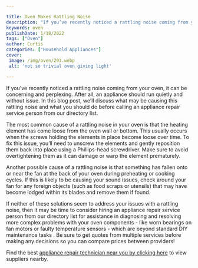 ```yaml
---

title: Oven Makes Rattling Noise
description: "If you’ve recently noticed a rattling noise coming from your oven, it can be concerning and perplexing. After all, an appliance sh...keep going and find out"
keywords: oven
publishDate: 1/18/2022
tags: ["Oven"]
author: Curtis
categories: ["Household Appliances"]
cover: 
 image: /img/oven/293.webp
 alt: 'not so trivial oven giving light'

---
```


If you’ve recently noticed a rattling noise coming from your oven, it can be concerning and perplexing. After all, an appliance should run quietly and without issue. In this blog post, we’ll discuss what may be causing this rattling noise and what you should do before calling an appliance repair service person from our directory list.

The most common cause of a rattling noise in your oven is that the heating element has come loose from the oven wall or bottom. This usually occurs when the screws holding the elements in place become loose over time. To fix this issue, you’ll need to unscrew the elements and gently reposition them back into place using a Phillips-head screwdriver. Make sure to avoid overtightening them as it can damage or warp the element prematurely. 

Another possible cause of a rattling noise is that something has fallen onto or near the fan at the back of your oven during preheating or cooking cycles. If this is likely to be causing your sound issues, check around your fan for any foreign objects (such as food scraps or utensils) that may have become lodged within its blades and remove them if found. 

If neither of these solutions seem to address your issues with a rattling noise, then it may be time to consider hiring an appliance repair service person from our directory list for assistance in diagnosing and resolving more complex problems with your oven components - like worn bearings on fan motors or faulty temperature sensors - which are beyond standard DIY maintenance tasks . Be sure to get quotes from multiple services before making any decisions so you can compare prices between providers!

Find the best <a href="/pages/appliance-repair-technicians/">appliance repair technician near you by clicking here</a> to view suppliers nearby.

